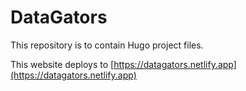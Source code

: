 # DataGators

This repository is to contain Hugo project files.

This website deploys to [https://datagators.netlify.app](https://datagators.netlify.app)